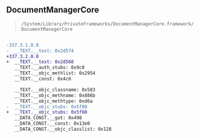 ## DocumentManagerCore

> `/System/Library/PrivateFrameworks/DocumentManagerCore.framework/DocumentManagerCore`

```diff

-337.3.1.0.0
-  __TEXT.__text: 0x2d574
+337.3.2.0.0
+  __TEXT.__text: 0x2d568
   __TEXT.__auth_stubs: 0x9c0
   __TEXT.__objc_methlist: 0x2954
   __TEXT.__const: 0x4c6

   __TEXT.__objc_classname: 0x583
   __TEXT.__objc_methname: 0x886b
   __TEXT.__objc_methtype: 0xd6a
-  __TEXT.__objc_stubs: 0x5f80
+  __TEXT.__objc_stubs: 0x5f60
   __DATA_CONST.__got: 0x498
   __DATA_CONST.__const: 0x13e0
   __DATA_CONST.__objc_classlist: 0x128

```
